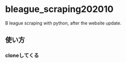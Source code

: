 # bleague_scraping202010
B league scraping with python, after the website update. 

## 使い方
### cloneしてくる
